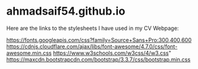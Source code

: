 # ahmadsaif54.github.io

Here are the links to the stylesheets I have used in my CV Webpage:

https://fonts.googleapis.com/css?family=Source+Sans+Pro:300,400,600
https://cdnjs.cloudflare.com/ajax/libs/font-awesome/4.7.0/css/font-awesome.min.css
https://www.w3schools.com/w3css/4/w3.css"
https://maxcdn.bootstrapcdn.com/bootstrap/3.3.7/css/bootstrap.min.css